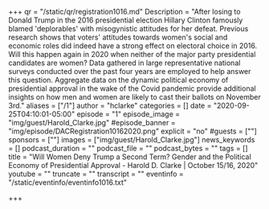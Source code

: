 +++
qr = "/static/qr/registration1016.md"
Description = "After losing to Donald Trump in the 2016 presidential election Hillary Clinton famously blamed 'deplorables' with misogynistic attitudes for her defeat.  Previous research shows that voters' attitudes towards women's social and economic roles did indeed have a strong effect on electoral choice in 2016.  Will this happen again in 2020 when neither of the major party presidential candidates are women?  Data gathered in large representative national surveys conducted over the past four years are employed to help answer this question. Aggregate data on the dynamic political economy of presidential approval in the wake of the Covid pandemic provide additional insights on how men and women are likely to cast their ballots on November 3rd."
aliases = ["/1"]
author = "hclarke"
categories = []
date = "2020-09-25T04:10:01-05:00"
episode = "1"
episode_image = "img/guest/Harold_Clarke.jpg"
#episode_banner = "img/episode/DACRegistration10162020.png"
explicit = "no"
#guests = [""]
sponsors = [""]
images = ["img/guest/Harold_Clarke.jpg"]
news_keywords = []
podcast_duration = ""
podcast_file = ""
podcast_bytes = ""
tags = []
title = "Will Women Deny Trump a Second Term? Gender and the Political Economy of Presidential Approval - Harold D. Clarke | October 15/16, 2020"
youtube = ""
truncate = ""
transcript = "" 
eventinfo = "/static/eventinfo/eventinfo1016.txt"

+++
